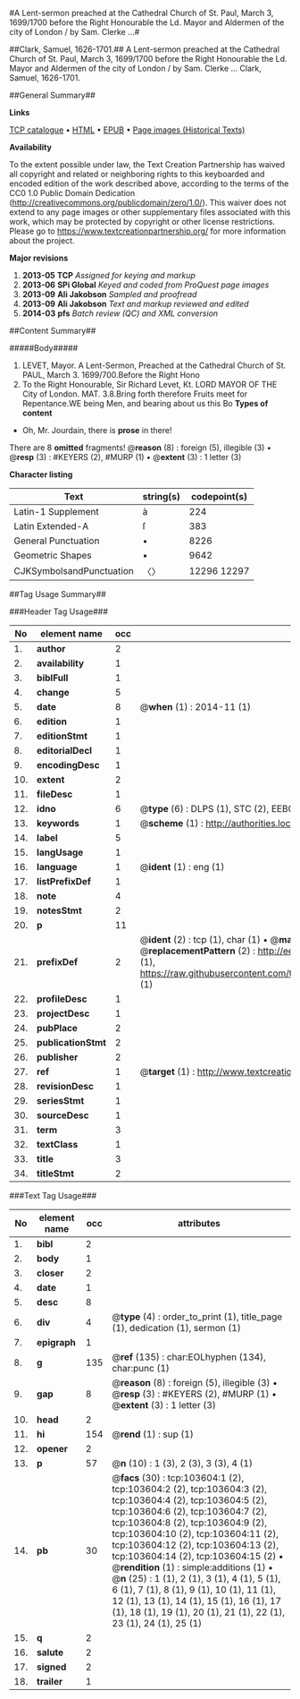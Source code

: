 #A Lent-sermon preached at the Cathedral Church of St. Paul, March 3, 1699/1700 before the Right Honourable the Ld. Mayor and Aldermen of the city of London / by Sam. Clerke ...#

##Clark, Samuel, 1626-1701.##
A Lent-sermon preached at the Cathedral Church of St. Paul, March 3, 1699/1700 before the Right Honourable the Ld. Mayor and Aldermen of the city of London / by Sam. Clerke ...
Clark, Samuel, 1626-1701.

##General Summary##

**Links**

[TCP catalogue](http://www.ota.ox.ac.uk/tcp/)  • 
[HTML](http://tei.it.ox.ac.uk/tcp/Texts-HTML/free/A33/A33292.html)  • 
[EPUB](http://tei.it.ox.ac.uk/tcp/Texts-EPUB/free/A33/A33292.epub) • 
[Page images (Historical Texts)](https://historicaltexts.jisc.ac.uk/eebo-15508797e)

**Availability**

To the extent possible under law, the Text Creation Partnership has waived all copyright and related or neighboring rights to this keyboarded and encoded edition of the work described above, according to the terms of the CC0 1.0 Public Domain Dedication (http://creativecommons.org/publicdomain/zero/1.0/). This waiver does not extend to any page images or other supplementary files associated with this work, which may be protected by copyright or other license restrictions. Please go to https://www.textcreationpartnership.org/ for more information about the project.

**Major revisions**

1. __2013-05__ __TCP__ *Assigned for keying and markup*
1. __2013-06__ __SPi Global__ *Keyed and coded from ProQuest page images*
1. __2013-09__ __Ali Jakobson__ *Sampled and proofread*
1. __2013-09__ __Ali Jakobson__ *Text and markup reviewed and edited*
1. __2014-03__ __pfs__ *Batch review (QC) and XML conversion*

##Content Summary##

#####Body#####

1. LEVET, Mayor.
A Lent-Sermon, Preached at the Cathedral Church of St. PAUL, March 3. 1699/700.Before the Right Hono
1. To the Right Honourable, Sir Richard Levet, Kt. LORD MAYOR OF THE City of London.
MAT. 3.8.Bring forth therefore Fruits meet for Repentance.WE being Men, and bearing about us this Bo
**Types of content**

  * Oh, Mr. Jourdain, there is **prose** in there!

There are 8 **omitted** fragments! 
 @__reason__ (8) : foreign (5), illegible (3)  •  @__resp__ (3) : #KEYERS (2), #MURP (1)  •  @__extent__ (3) : 1 letter (3)

**Character listing**


|Text|string(s)|codepoint(s)|
|---|---|---|
|Latin-1 Supplement|à|224|
|Latin Extended-A|ſ|383|
|General Punctuation|•|8226|
|Geometric Shapes|▪|9642|
|CJKSymbolsandPunctuation|〈〉|12296 12297|

##Tag Usage Summary##

###Header Tag Usage###

|No|element name|occ|attributes|
|---|---|---|---|
|1.|__author__|2||
|2.|__availability__|1||
|3.|__biblFull__|1||
|4.|__change__|5||
|5.|__date__|8| @__when__ (1) : 2014-11 (1)|
|6.|__edition__|1||
|7.|__editionStmt__|1||
|8.|__editorialDecl__|1||
|9.|__encodingDesc__|1||
|10.|__extent__|2||
|11.|__fileDesc__|1||
|12.|__idno__|6| @__type__ (6) : DLPS (1), STC (2), EEBO-CITATION (1), OCLC (1), VID (1)|
|13.|__keywords__|1| @__scheme__ (1) : http://authorities.loc.gov/ (1)|
|14.|__label__|5||
|15.|__langUsage__|1||
|16.|__language__|1| @__ident__ (1) : eng (1)|
|17.|__listPrefixDef__|1||
|18.|__note__|4||
|19.|__notesStmt__|2||
|20.|__p__|11||
|21.|__prefixDef__|2| @__ident__ (2) : tcp (1), char (1)  •  @__matchPattern__ (2) : ([0-9\-]+):([0-9IVX]+) (1), (.+) (1)  •  @__replacementPattern__ (2) : http://eebo.chadwyck.com/downloadtiff?vid=$1&page=$2 (1), https://raw.githubusercontent.com/textcreationpartnership/Texts/master/tcpchars.xml#$1 (1)|
|22.|__profileDesc__|1||
|23.|__projectDesc__|1||
|24.|__pubPlace__|2||
|25.|__publicationStmt__|2||
|26.|__publisher__|2||
|27.|__ref__|1| @__target__ (1) : http://www.textcreationpartnership.org/docs/. (1)|
|28.|__revisionDesc__|1||
|29.|__seriesStmt__|1||
|30.|__sourceDesc__|1||
|31.|__term__|3||
|32.|__textClass__|1||
|33.|__title__|3||
|34.|__titleStmt__|2||


###Text Tag Usage###

|No|element name|occ|attributes|
|---|---|---|---|
|1.|__bibl__|2||
|2.|__body__|1||
|3.|__closer__|2||
|4.|__date__|1||
|5.|__desc__|8||
|6.|__div__|4| @__type__ (4) : order_to_print (1), title_page (1), dedication (1), sermon (1)|
|7.|__epigraph__|1||
|8.|__g__|135| @__ref__ (135) : char:EOLhyphen (134), char:punc (1)|
|9.|__gap__|8| @__reason__ (8) : foreign (5), illegible (3)  •  @__resp__ (3) : #KEYERS (2), #MURP (1)  •  @__extent__ (3) : 1 letter (3)|
|10.|__head__|2||
|11.|__hi__|154| @__rend__ (1) : sup (1)|
|12.|__opener__|2||
|13.|__p__|57| @__n__ (10) : 1 (3), 2 (3), 3 (3), 4 (1)|
|14.|__pb__|30| @__facs__ (30) : tcp:103604:1 (2), tcp:103604:2 (2), tcp:103604:3 (2), tcp:103604:4 (2), tcp:103604:5 (2), tcp:103604:6 (2), tcp:103604:7 (2), tcp:103604:8 (2), tcp:103604:9 (2), tcp:103604:10 (2), tcp:103604:11 (2), tcp:103604:12 (2), tcp:103604:13 (2), tcp:103604:14 (2), tcp:103604:15 (2)  •  @__rendition__ (1) : simple:additions (1)  •  @__n__ (25) : 1 (1), 2 (1), 3 (1), 4 (1), 5 (1), 6 (1), 7 (1), 8 (1), 9 (1), 10 (1), 11 (1), 12 (1), 13 (1), 14 (1), 15 (1), 16 (1), 17 (1), 18 (1), 19 (1), 20 (1), 21 (1), 22 (1), 23 (1), 24 (1), 25 (1)|
|15.|__q__|2||
|16.|__salute__|2||
|17.|__signed__|2||
|18.|__trailer__|1||
